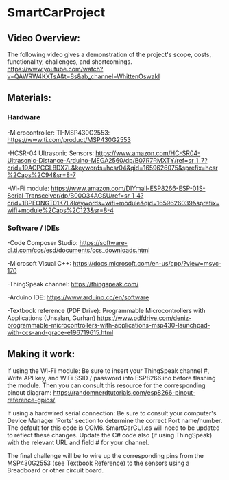 # SmartCarProject

## Video Overview:
The following video gives a demonstration of the project's scope, costs, functionality, challenges, and shortcomings.
https://www.youtube.com/watch?v=QAWRW4KXTsA&t=8s&ab_channel=WhittenOswald

## Materials:
### Hardware

-Microcontroller:
TI-MSP430G2553: https://www.ti.com/product/MSP430G2553

-HCSR-04 Ultrasonic Sensors:
https://www.amazon.com/HC-SR04-Ultrasonic-Distance-Arduino-MEGA2560/dp/B07R7RMXTY/ref=sr_1_7?crid=19ACPCGL8DX7L&keywords=hcsr04&qid=1659626075&sprefix=hcsr%2Caps%2C94&sr=8-7

-Wi-Fi module:
https://www.amazon.com/DIYmall-ESP8266-ESP-01S-Serial-Transceiver/dp/B00O34AGSU/ref=sr_1_4?crid=1BPEONGT01K7L&keywords=wifi+module&qid=1659626039&sprefix=wifi+module%2Caps%2C123&sr=8-4


### Software / IDEs
-Code Composer Studio: 
https://software-dl.ti.com/ccs/esd/documents/ccs_downloads.html

-Microsoft Visual C++:
https://docs.microsoft.com/en-us/cpp/?view=msvc-170

-ThingSpeak channel:
https://thingspeak.com/

-Arduino IDE:
https://www.arduino.cc/en/software

-Textbook reference (PDF Drive):
Programmable Microcontrollers with Applications (Unsalan, Gurhan) https://www.pdfdrive.com/deniz-programmable-microcontrollers-with-applications-msp430-launchpad-with-ccs-and-grace-e196719615.html


## Making it work:
If using the Wi-Fi module: Be sure to insert your ThingSpeak channel #, Write API key, and WiFi SSID / password into ESP8266.ino before flashing the module.
Then you can consult this resource for the corresponding pinout diagram: https://randomnerdtutorials.com/esp8266-pinout-reference-gpios/

If using a hardwired serial connection: Be sure to consult your computer's Device Manager 'Ports' section to determine the correct Port name/number. The default for this code is COM6. SmartCarGUI.cs will need to be updated to reflect these changes. Update the C# code also (if using ThingSpeak) with the relevant URL and field # for your channel.

The final challenge will be to wire up the corresponding pins from the MSP430G2553 (see Textbook Reference) to the sensors using a Breadboard or other circuit board.








